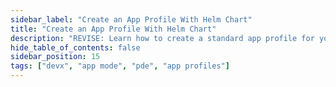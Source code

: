 ```yaml
---
sidebar_label: "Create an App Profile With Helm Chart"
title: "Create an App Profile With Helm Chart"
description: "REVISE: Learn how to create a standard app profile for your Palette Virtual Clusters."
hide_table_of_contents: false
sidebar_position: 15
tags: ["devx", "app mode", "pde", "app profiles"]
---
```




